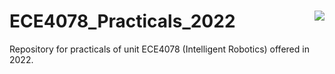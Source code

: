 # ECE4078_Practicals_2022 [<img align="right" src="https://deepnote.com/buttons/launch-in-deepnote-white.svg">](https://deepnote.com/workspace/ece4078-7216-bdf57084-6c08-4dea-a555-1d8b5ffa5d2c/project/ECE4078-Practicals-e09a2c46-66e4-4822-9f63-abca8470f17c/%2FECE4078_Practicals_2022%2FWeek01%2FPractical01_PositionAndOrientation.ipynb)
Repository for practicals of unit ECE4078 (Intelligent Robotics) offered in 2022.
